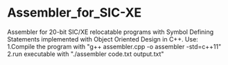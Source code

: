 # Assembler_for_SIC-XE
Assembler for 20-bit SIC/XE relocatable programs with Symbol Defining Statements implemented with Object Oriented Design in C++.
Use:
  1.Compile the program with "g++ assembler.cpp -o assembler -std=c++11"
  2.run executable with "./assembler code.txt output.txt"
